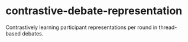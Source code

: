 # contrastive-debate-representation
Contrastively learning participant representations per round in thread-based debates.
